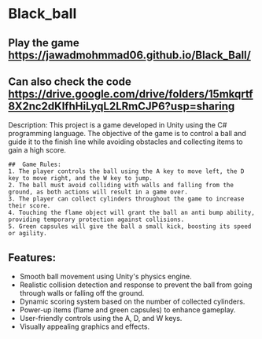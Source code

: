 # Black_ball
## Play the game https://jawadmohmmad06.github.io/Black_Ball/

## Can also check the code https://drive.google.com/drive/folders/15mkqrtf8X2nc2dKIfhHiLyqL2LRmCJP6?usp=sharing
Description:
This project is a game developed in Unity using the C# programming language. The objective of the game is to control a ball and guide it to the finish line while avoiding obstacles and collecting items to gain a high score.

    ##  Game Rules:
    1. The player controls the ball using the A key to move left, the D key to move right, and the W key to jump.
    2. The ball must avoid colliding with walls and falling from the ground, as both actions will result in a game over.
    3. The player can collect cylinders throughout the game to increase their score.
    4. Touching the flame object will grant the ball an anti bump ability, providing temporary protection against collisions.
    5. Green capsules will give the ball a small kick, boosting its speed or agility.

## Features:
- Smooth ball movement using Unity's physics engine.
- Realistic collision detection and response to prevent the ball from going through walls or falling off the ground.
- Dynamic scoring system based on the number of collected cylinders.
- Power-up items (flame and green capsules) to enhance gameplay.
- User-friendly controls using the A, D, and W keys.
- Visually appealing graphics and effects.





